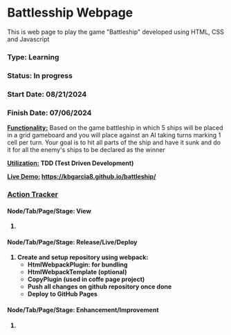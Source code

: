 # Battlesship Webpage
This is web page to play the game "Battleship" developed using HTML, CSS and Javascript
### Type: Learning
### Status: In progress
### Start Date: 08/21/2024
### Finish Date: 07/06/2024

<u><b>Functionality:</u></b> Based on the game battleship in which 5 ships will be placed in a grid gameboard and you will place against an AI taking turns marking 1 cell per turn. Your goal is to hit all parts of the ship and have it sunk and do it for all the enemy's ships to be declared as the winner

<u><b>Utilization:</u><b> TDD (Test Driven Development)

<u><b>Live Demo:</u></b> https://kbgarcia8.github.io/battleship/

### <u>Action Tracker</u>

#### Node/Tab/Page/Stage: View
1. 

#### Node/Tab/Page/Stage: Release/Live/Deploy
1. Create and setup repository using webpack:
    - HtmlWebpackPlugin: for bundling
    - HtmlWebpackTemplate (optional)
    - CopyPlugin (used in coffe page project)
    - Push all changes on github repository once done
    - Deploy to GitHub Pages
    
#### Node/Tab/Page/Stage: Enhancement/Improvement
1. 